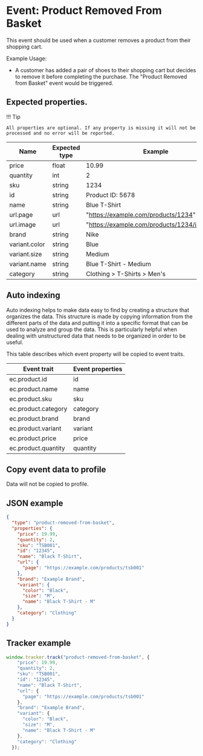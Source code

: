 # Event: Product Removed From Basket

This event should be used when a customer removes a product from their shopping cart.

Example Usage:

* A customer has added a pair of shoes to their shopping cart but decides to remove it before completing the purchase.
  The "Product Removed from Basket" event would be triggered.

## Expected properties.

!!! Tip 

    All properties are optional. If any property is missing it will not be processed and no error will be reported.


| Name          | Expected type | Example                                        |
|---------------|---------------|------------------------------------------------|
| price         | float         | 10.99                                          |
| quantity      | int           | 2                                              |
| sku           | string        | 1234                                           |
| id            | string        | Product ID: 5678                                           |
| name          | string        | Blue T-Shirt                                   |
| url.page      | url           | "https://example.com/products/1234"            |
| url.image     | url           | "https://example.com/products/1234/image.jpg"  |
| brand         | string        | Nike                                           |
| variant.color | string        | Blue                                           |
| variant.size  | string        | Medium                                         |
| variant.name  | string        | Blue T-Shirt - Medium                          |
| category      | string        | Clothing > T-Shirts > Men's                    |


## Auto indexing

Auto indexing helps to make data easy to find by creating a structure that organizes the data. This structure is made by
copying information from the different parts of the data and putting it into a specific format that can be used to
analyze and group the data. This is particularly helpful when dealing with unstructured data that needs to be organized
in order to be useful.

This table describes which event property will be copied to event traits.

| Event trait      | Event properties   |
|------------------|--------------------|
| ec.product.id       | id                 |
| ec.product.name     | name               |
| ec.product.sku      | sku                |
| ec.product.category | category           |
| ec.product.brand    | brand              |
| ec.product.variant  | variant            |
| ec.product.price    | price              |
| ec.product.quantity | quantity           | 

## Copy event data to profile

Data will not be copied to profile.

## JSON example
```json
{
  "type": "product-removed-from-basket",
  "properties": {
    "price": 19.99,
    "quantity": 2,
    "sku": "TSB001",
    "id": "12345",
    "name": "Black T-Shirt",
    "url": {
      "page": "https://example.com/products/tsb001"
    },
    "brand": "Example Brand",
    "variant": {
      "color": "Black",
      "size": "M",
      "name": "Black T-Shirt - M"
    },
    "category": "Clothing"
  }
}
```


## Tracker example

```javascript
window.tracker.track("product-removed-from-basket", {
    "price": 19.99,
    "quantity": 2,
    "sku": "TSB001",
    "id": "12345",
    "name": "Black T-Shirt",
    "url": {
      "page": "https://example.com/products/tsb001"
    },
    "brand": "Example Brand",
    "variant": {
      "color": "Black",
      "size": "M",
      "name": "Black T-Shirt - M"
    },
    "category": "Clothing"
  });
```
    